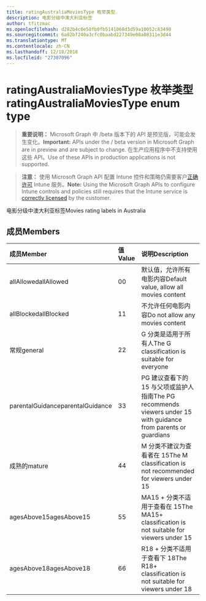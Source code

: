 ```yaml
---
title: ratingAustraliaMoviesType 枚举类型
description: 电影分级中澳大利亚标签
author: tfitzmac
ms.openlocfilehash: d282b4c0e58fb0fb5141068d3d59a10052c83490
ms.sourcegitcommit: 6a82bf240a3cfc0baabd227349e08a08311e3d44
ms.translationtype: MT
ms.contentlocale: zh-CN
ms.lasthandoff: 12/18/2018
ms.locfileid: "27307096"
---
```

# <a name="ratingaustraliamoviestype-enum-type"></a><span data-ttu-id="a786a-103">ratingAustraliaMoviesType 枚举类型</span><span class="sxs-lookup"><span data-stu-id="a786a-103">ratingAustraliaMoviesType enum type</span></span>

> <span data-ttu-id="a786a-104">**重要说明：** Microsoft Graph 中 /beta 版本下的 API 是预览版，可能会发生变化。</span><span class="sxs-lookup"><span data-stu-id="a786a-104">**Important:** APIs under the / beta version in Microsoft Graph are in preview and are subject to change.</span></span> <span data-ttu-id="a786a-105">在生产应用程序中不支持使用这些 API。</span><span class="sxs-lookup"><span data-stu-id="a786a-105">Use of these APIs in production applications is not supported.</span></span>

> <span data-ttu-id="a786a-106">**注意：** 使用 Microsoft Graph API 配置 Intune 控件和策略仍需要客户[正确许可](https://go.microsoft.com/fwlink/?linkid=839381) Intune 服务。</span><span class="sxs-lookup"><span data-stu-id="a786a-106">**Note:** Using the Microsoft Graph APIs to configure Intune controls and policies still requires that the Intune service is [correctly licensed](https://go.microsoft.com/fwlink/?linkid=839381) by the customer.</span></span>

<span data-ttu-id="a786a-107">电影分级中澳大利亚标签</span><span class="sxs-lookup"><span data-stu-id="a786a-107">Movies rating labels in Australia</span></span>
## <a name="members"></a><span data-ttu-id="a786a-108">成员</span><span class="sxs-lookup"><span data-stu-id="a786a-108">Members</span></span>
|<span data-ttu-id="a786a-109">成员</span><span class="sxs-lookup"><span data-stu-id="a786a-109">Member</span></span>|<span data-ttu-id="a786a-110">值</span><span class="sxs-lookup"><span data-stu-id="a786a-110">Value</span></span>|<span data-ttu-id="a786a-111">说明</span><span class="sxs-lookup"><span data-stu-id="a786a-111">Description</span></span>|
|:---|:---|:---|
|<span data-ttu-id="a786a-112">allAllowed</span><span class="sxs-lookup"><span data-stu-id="a786a-112">allAllowed</span></span>|<span data-ttu-id="a786a-113">0</span><span class="sxs-lookup"><span data-stu-id="a786a-113">0</span></span>|<span data-ttu-id="a786a-114">默认值，允许所有电影内容</span><span class="sxs-lookup"><span data-stu-id="a786a-114">Default value, allow all movies content</span></span>|
|<span data-ttu-id="a786a-115">allBlocked</span><span class="sxs-lookup"><span data-stu-id="a786a-115">allBlocked</span></span>|<span data-ttu-id="a786a-116">1</span><span class="sxs-lookup"><span data-stu-id="a786a-116">1</span></span>|<span data-ttu-id="a786a-117">不允许任何电影内容</span><span class="sxs-lookup"><span data-stu-id="a786a-117">Do not allow any movies content</span></span>|
|<span data-ttu-id="a786a-118">常规</span><span class="sxs-lookup"><span data-stu-id="a786a-118">general</span></span>|<span data-ttu-id="a786a-119">2</span><span class="sxs-lookup"><span data-stu-id="a786a-119">2</span></span>|<span data-ttu-id="a786a-120">G 分类是适用于所有人</span><span class="sxs-lookup"><span data-stu-id="a786a-120">The G classification is suitable for everyone</span></span>|
|<span data-ttu-id="a786a-121">parentalGuidance</span><span class="sxs-lookup"><span data-stu-id="a786a-121">parentalGuidance</span></span>|<span data-ttu-id="a786a-122">3</span><span class="sxs-lookup"><span data-stu-id="a786a-122">3</span></span>|<span data-ttu-id="a786a-123">PG 建议查看下的 15 与父项或监护人指南</span><span class="sxs-lookup"><span data-stu-id="a786a-123">The PG recommends viewers under 15 with guidance from parents or guardians</span></span>|
|<span data-ttu-id="a786a-124">成熟的</span><span class="sxs-lookup"><span data-stu-id="a786a-124">mature</span></span>|<span data-ttu-id="a786a-125">4</span><span class="sxs-lookup"><span data-stu-id="a786a-125">4</span></span>|<span data-ttu-id="a786a-126">M 分类不建议为查看者在 15</span><span class="sxs-lookup"><span data-stu-id="a786a-126">The M classification is not recommended for viewers under 15</span></span>|
|<span data-ttu-id="a786a-127">agesAbove15</span><span class="sxs-lookup"><span data-stu-id="a786a-127">agesAbove15</span></span>|<span data-ttu-id="a786a-128">5</span><span class="sxs-lookup"><span data-stu-id="a786a-128">5</span></span>|<span data-ttu-id="a786a-129">MA15 + 分类不适用于查看在 15</span><span class="sxs-lookup"><span data-stu-id="a786a-129">The MA15+ classification is not suitable for viewers under 15</span></span>|
|<span data-ttu-id="a786a-130">agesAbove18</span><span class="sxs-lookup"><span data-stu-id="a786a-130">agesAbove18</span></span>|<span data-ttu-id="a786a-131">6</span><span class="sxs-lookup"><span data-stu-id="a786a-131">6</span></span>|<span data-ttu-id="a786a-132">R18 + 分类不适用于查看下 18</span><span class="sxs-lookup"><span data-stu-id="a786a-132">The R18+ classification is not suitable for viewers under 18</span></span>|





